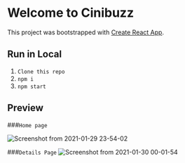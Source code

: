 

# Welcome to Cinibuzz

This project was bootstrapped with [Create React App](https://github.com/facebook/create-react-app).

## Run in Local

1. `Clone this repo`
2. `npm i`
3. `npm start`

## Preview
###`Home page`

![Screenshot from 2021-01-29 23-54-02](https://user-images.githubusercontent.com/53392598/106313243-e6fa3480-628d-11eb-834d-2669b84dbc0e.png)

###`Details Page`
![Screenshot from 2021-01-30 00-01-54](https://user-images.githubusercontent.com/53392598/106313550-6851c700-628e-11eb-9be7-0526a391d238.png)
